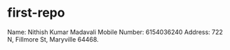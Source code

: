 # first-repo
Name: Nithish Kumar Madavali
Mobile Number: 6154036240
Address: 722 N, Fillmore St, Maryville 64468.
